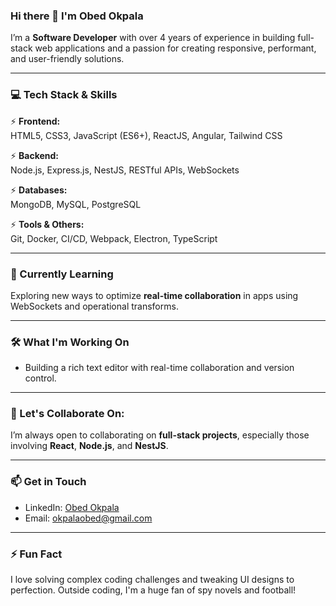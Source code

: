 ### Hi there 👋 I'm Obed Okpala

I’m a **Software Developer** with over 4 years of experience in building full-stack web applications and a passion for creating responsive, performant, and user-friendly solutions.

---

### 💻 Tech Stack & Skills

⚡ **Frontend:**  
HTML5, CSS3, JavaScript (ES6+), ReactJS, Angular, Tailwind CSS  

⚡ **Backend:**  
Node.js, Express.js, NestJS, RESTful APIs, WebSockets  

⚡ **Databases:**  
MongoDB, MySQL, PostgreSQL  

⚡ **Tools & Others:**  
Git, Docker, CI/CD, Webpack, Electron, TypeScript

---

### 🌱 Currently Learning
Exploring new ways to optimize **real-time collaboration** in apps using WebSockets and operational transforms.

---

### 🛠 What I'm Working On
- Building a rich text editor with real-time collaboration and version control.

---

### 👯 Let's Collaborate On:
I’m always open to collaborating on **full-stack projects**, especially those involving **React**, **Node.js**, and **NestJS**.

---

### 📫 Get in Touch
- LinkedIn: [Obed Okpala](https://www.linkedin.com/in/obedokpala)
- Email: okpalaobed@gmail.com

---

### ⚡ Fun Fact
I love solving complex coding challenges and tweaking UI designs to perfection. Outside coding, I'm a huge fan of spy novels and football!
